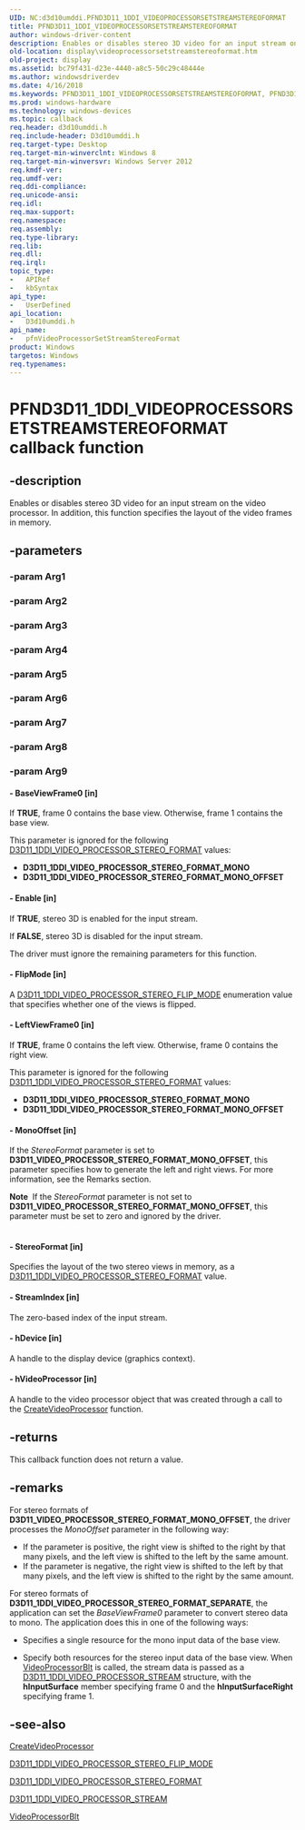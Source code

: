 ```yaml
---
UID: NC:d3d10umddi.PFND3D11_1DDI_VIDEOPROCESSORSETSTREAMSTEREOFORMAT
title: PFND3D11_1DDI_VIDEOPROCESSORSETSTREAMSTEREOFORMAT
author: windows-driver-content
description: Enables or disables stereo 3D video for an input stream on the video processor. In addition, this function specifies the layout of the video frames in memory.
old-location: display\videoprocessorsetstreamstereoformat.htm
old-project: display
ms.assetid: bc79f431-d23e-4440-a8c5-50c29c48444e
ms.author: windowsdriverdev
ms.date: 4/16/2018
ms.keywords: PFND3D11_1DDI_VIDEOPROCESSORSETSTREAMSTEREOFORMAT, PFND3D11_1DDI_VIDEOPROCESSORSETSTREAMSTEREOFORMAT callback, d3d10umddi/pfnVideoProcessorSetStreamStereoFormat, display.videoprocessorsetstreamstereoformat, pfnVideoProcessorSetStreamStereoFormat, pfnVideoProcessorSetStreamStereoFormat callback function [Display Devices]
ms.prod: windows-hardware
ms.technology: windows-devices
ms.topic: callback
req.header: d3d10umddi.h
req.include-header: D3d10umddi.h
req.target-type: Desktop
req.target-min-winverclnt: Windows 8
req.target-min-winversvr: Windows Server 2012
req.kmdf-ver: 
req.umdf-ver: 
req.ddi-compliance: 
req.unicode-ansi: 
req.idl: 
req.max-support: 
req.namespace: 
req.assembly: 
req.type-library: 
req.lib: 
req.dll: 
req.irql: 
topic_type:
-	APIRef
-	kbSyntax
api_type:
-	UserDefined
api_location:
-	D3d10umddi.h
api_name:
-	pfnVideoProcessorSetStreamStereoFormat
product: Windows
targetos: Windows
req.typenames: 
---
```


# PFND3D11_1DDI_VIDEOPROCESSORSETSTREAMSTEREOFORMAT callback function


## -description


Enables or disables stereo 3D video for an input stream on the video processor. In addition, this function specifies the layout of the video frames in memory.




## -parameters




### -param Arg1


### -param Arg2


### -param Arg3


### -param Arg4


### -param Arg5


### -param Arg6


### -param Arg7


### -param Arg8


### -param Arg9








#### - BaseViewFrame0 [in]

If <b>TRUE</b>, frame 0 contains the base view. Otherwise, frame 1 contains the base view.


This parameter is ignored for the following <a href="https://msdn.microsoft.com/library/windows/hardware/hh451029">D3D11_1DDI_VIDEO_PROCESSOR_STEREO_FORMAT</a> values:



<ul>
<li>
<b>D3D11_1DDI_VIDEO_PROCESSOR_STEREO_FORMAT_MONO 
</b>

</li>
<li>
<b>D3D11_1DDI_VIDEO_PROCESSOR_STEREO_FORMAT_MONO_OFFSET</b>

</li>
</ul>

#### - Enable [in]

If <b>TRUE</b>, stereo 3D is enabled for the input stream.



If <b>FALSE</b>, stereo 3D is disabled for the input stream.

 The driver must ignore the remaining parameters for this function.


#### - FlipMode [in]

A <a href="https://msdn.microsoft.com/library/windows/hardware/hh451025">D3D11_1DDI_VIDEO_PROCESSOR_STEREO_FLIP_MODE</a> enumeration value that specifies whether one of the views is flipped.




#### - LeftViewFrame0 [in]

If <b>TRUE</b>, frame 0 contains the left view. Otherwise, frame 0 contains the right view.

This parameter is ignored for the following <a href="https://msdn.microsoft.com/library/windows/hardware/hh451029">D3D11_1DDI_VIDEO_PROCESSOR_STEREO_FORMAT</a> values:



<ul>
<li>
<b>D3D11_1DDI_VIDEO_PROCESSOR_STEREO_FORMAT_MONO 
</b>

</li>
<li>
<b>D3D11_1DDI_VIDEO_PROCESSOR_STEREO_FORMAT_MONO_OFFSET</b>

</li>
</ul>

#### - MonoOffset [in]

If the <i>StereoFormat</i> parameter is set to <b>D3D11_VIDEO_PROCESSOR_STEREO_FORMAT_MONO_OFFSET</b>, this parameter specifies how to generate the left and right views. For more information, see the Remarks section.

<div class="alert"><b>Note</b>  If the <i>StereoFormat</i> parameter is not set to <b>D3D11_VIDEO_PROCESSOR_STEREO_FORMAT_MONO_OFFSET</b>, this parameter must be set to zero and ignored by the driver.</div>
<div> </div>

#### - StereoFormat [in]

Specifies the layout of the two stereo views in memory, as a <a href="https://msdn.microsoft.com/library/windows/hardware/hh451029">D3D11_1DDI_VIDEO_PROCESSOR_STEREO_FORMAT</a> value.




#### - StreamIndex [in]

The zero-based index of the input stream.


#### - hDevice [in]

A handle to the display device (graphics context).




#### - hVideoProcessor [in]

A handle to the video processor object that was created through a call to the <a href="https://msdn.microsoft.com/741045a2-0a91-490a-907d-5f4900a4a0ae">CreateVideoProcessor</a> function. 




## -returns



This callback function does not return a value.




## -remarks



For stereo formats of  <b>D3D11_VIDEO_PROCESSOR_STEREO_FORMAT_MONO_OFFSET</b>, the driver processes the <i>MonoOffset</i> parameter in the following way:

<ul>
<li>
If the parameter is positive, the right view is shifted to the right by that many pixels, and the left view is shifted to the left by the same amount. 


</li>
<li>
If the parameter is negative, the right view is shifted to the left by that many pixels, and the left view is shifted to the right by the same amount. 


</li>
</ul>
For stereo formats of <b>D3D11_1DDI_VIDEO_PROCESSOR_STEREO_FORMAT_SEPARATE</b>, the application can set the <i>BaseViewFrame0</i> parameter to convert stereo data to mono. The application does this in one of the following ways:

<ul>
<li>

Specifies a single resource for the mono input data of the base view.

</li>
<li>
	Specify both resources for the stereo input data of the base view.  When <a href="https://msdn.microsoft.com/library/windows/hardware/hh451703">VideoProcessorBlt</a> is called, the stream data is passed as a <a href="https://msdn.microsoft.com/library/windows/hardware/hh451033">D3D11_1DDI_VIDEO_PROCESSOR_STREAM</a> structure, with the <b>hInputSurface</b> member specifying frame 0 and the <b>hInputSurfaceRight</b> specifying frame 1.

</li>
</ul>



## -see-also




<a href="https://msdn.microsoft.com/741045a2-0a91-490a-907d-5f4900a4a0ae">CreateVideoProcessor</a>



<a href="https://msdn.microsoft.com/library/windows/hardware/hh451025">D3D11_1DDI_VIDEO_PROCESSOR_STEREO_FLIP_MODE</a>



<a href="https://msdn.microsoft.com/library/windows/hardware/hh451029">D3D11_1DDI_VIDEO_PROCESSOR_STEREO_FORMAT</a>



<a href="https://msdn.microsoft.com/library/windows/hardware/hh451033">D3D11_1DDI_VIDEO_PROCESSOR_STREAM</a>



<a href="https://msdn.microsoft.com/library/windows/hardware/hh451703">VideoProcessorBlt</a>
 

 

